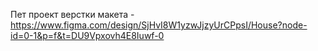 Пет проект верстки макета - https://www.figma.com/design/SjHvI8W1yzwJjzyUrCPpsI/House?node-id=0-1&p=f&t=DU9Vpxovh4E8Iuwf-0